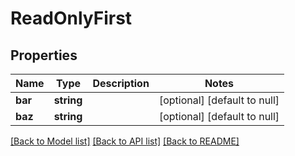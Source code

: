# ReadOnlyFirst

## Properties
Name | Type | Description | Notes
------------ | ------------- | ------------- | -------------
**bar** | **string** |  | [optional] [default to null]
**baz** | **string** |  | [optional] [default to null]

[[Back to Model list]](../README.md#documentation-for-models) [[Back to API list]](../README.md#documentation-for-api-endpoints) [[Back to README]](../README.md)


